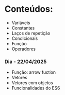# Conteúdos:

- Variáveis
- Constantes
- Laços de repetição
- Condicionais 
- Função
- Operadores

### Dia - 22/04/2025
- Função: arrow fuction
- Vetores
- Vetores com objetos 
- Funcionalidades do ES6

